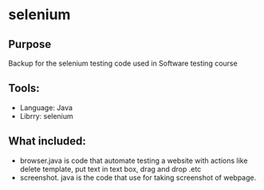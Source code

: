 # selenium
## Purpose
Backup for the selenium testing code used in Software testing course

## Tools:
* Language: Java
* Librry: selenium

## What included:
* browser.java is code that automate testing a website with actions like delete template, put text in text box, drag and drop .etc
* screenshot. java is the code that use for taking screenshot of webpage.
